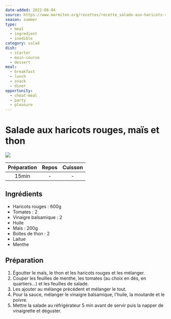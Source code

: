 ```yaml
---
date-added: 2022-08-04
source: https://www.marmiton.org/recettes/recette_salade-aux-haricots-rouges-mais-et-thon_49242.aspx
season: summer
type:
  - meal
  - ingredient
  - inedible
category: salad
dish:
  - starter
  - main-course
  - dessert
meal:
  - breakfast
  - lunch
  - snack
  - diner
opportunity:
  - cheat-meal
  - party
  - pleasure
---
```


# Salade aux haricots rouges, maïs et thon

![](images/Salade%20aux%20haricots%20rouges,%20maïs%20et%20thon.jpg)

| Préparation | Repos | Cuisson |
|:-----------:|:-----:|:-------:|
|    15min    |   -   |    -    |

## Ingrédients

- Haricots rouges : 600g
- Tomates : 2
- Vinaigre balsamique : 2
- Huile
- Maïs : 200g
- Boîtes de thon : 2
- Laitue
- Menthe

## Préparation

1. Égoutter le maïs, le thon et les haricots rouges et les mélanger.
2. Couper les feuilles de menthe, les tomates (au choix en dés, en quartiers...) et les feuilles de salade.
3. Les ajouter au mélange précédent et mélanger le tout.
4. Pour la sauce, mélanger le vinaigre balsamique, l'huile, la moutarde et le poivre.
5. Mettre la salade au réfrigérateur 5 min avant de servir puis la napper de vinaigrette et déguster.
